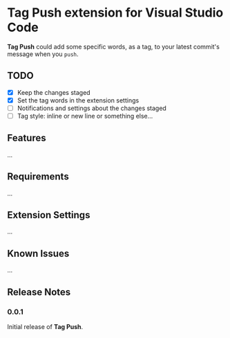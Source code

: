 # Tag Push extension for Visual Studio Code

**Tag Push** could add some specific words, as a tag, to your latest commit's message when you `push`.

## TODO

- [x] Keep the changes staged
- [x] Set the tag words in the extension settings
- [ ] Notifications and settings about the changes staged
- [ ] Tag style: inline or new line or something else...

## Features

...

## Requirements

...

## Extension Settings

...

## Known Issues

...

## Release Notes

### 0.0.1

Initial release of **Tag Push**.
